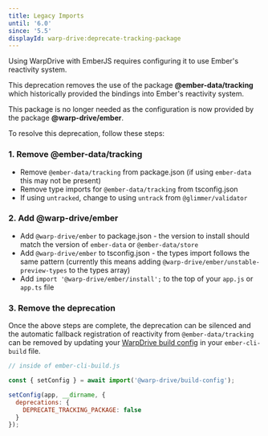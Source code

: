 ```yaml
---
title: Legacy Imports
until: '6.0'
since: '5.5'
displayId: warp-drive:deprecate-tracking-package
---
```


Using WarpDrive with EmberJS requires configuring it to use Ember's reactivity system.

This deprecation removes the use of the package **@ember-data/tracking** which
historically provided the bindings into Ember's reactivity system.
 
This package is no longer needed as the configuration is now
provided by the package **@warp-drive/ember**.

To resolve this deprecation, follow these steps:

### 1. Remove @ember-data/tracking

- Remove `@ember-data/tracking` from package.json (if using `ember-data` this may not be present)
- Remove type imports for `@ember-data/tracking` from tsconfig.json
- If using `untracked`, change to using `untrack` from `@glimmer/validator`

### 2. Add @warp-drive/ember

- Add `@warp-drive/ember` to package.json - the version to install should match the version of `ember-data` or `@ember-data/store`
- Add `@warp-drive/ember` to tsconfig.json - the types import follows the same pattern (currently this means adding `@warp-drive/ember/unstable-preview-types` to the types array)
- Add `import '@warp-drive/ember/install';` to the top of your `app.js` or `app.ts` file

### 3. Remove the deprecation

Once the above steps are complete, the deprecation can be silenced and the automatic fallback
registration of reactivity from `@ember-data/tracking` can be removed by updating your [WarpDrive
build config](https://api.emberjs.com/ember-data/release/modules/@warp-drive%2Fbuild-config%2Fdeprecations) in your `ember-cli-build` file.

```js
// inside of ember-cli-build.js

const { setConfig } = await import('@warp-drive/build-config');

setConfig(app, __dirname, {
  deprecations: {
    DEPRECATE_TRACKING_PACKAGE: false
  }
});
```
